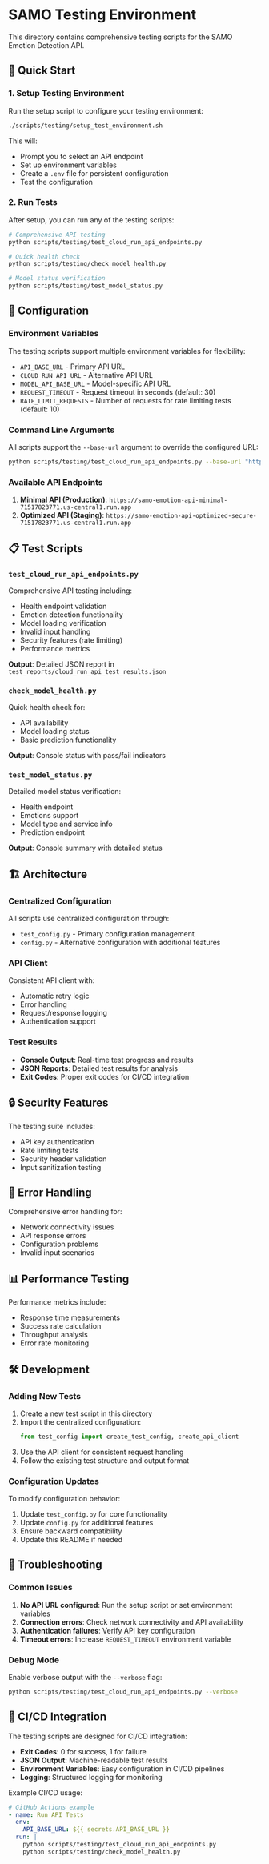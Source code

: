 # SAMO Testing Environment

This directory contains comprehensive testing scripts for the SAMO Emotion Detection API.

## 🚀 Quick Start

### 1. Setup Testing Environment

Run the setup script to configure your testing environment:

```bash
./scripts/testing/setup_test_environment.sh
```

This will:
- Prompt you to select an API endpoint
- Set up environment variables
- Create a `.env` file for persistent configuration
- Test the configuration

### 2. Run Tests

After setup, you can run any of the testing scripts:

```bash
# Comprehensive API testing
python scripts/testing/test_cloud_run_api_endpoints.py

# Quick health check
python scripts/testing/check_model_health.py

# Model status verification
python scripts/testing/test_model_status.py
```

## 🔧 Configuration

### Environment Variables

The testing scripts support multiple environment variables for flexibility:

- `API_BASE_URL` - Primary API URL
- `CLOUD_RUN_API_URL` - Alternative API URL
- `MODEL_API_BASE_URL` - Model-specific API URL
- `REQUEST_TIMEOUT` - Request timeout in seconds (default: 30)
- `RATE_LIMIT_REQUESTS` - Number of requests for rate limiting tests (default: 10)

### Command Line Arguments

All scripts support the `--base-url` argument to override the configured URL:

```bash
python scripts/testing/test_cloud_run_api_endpoints.py --base-url "https://your-custom-api.com"
```

### Available API Endpoints

1. **Minimal API (Production)**: `https://samo-emotion-api-minimal-71517823771.us-central1.run.app`
2. **Optimized API (Staging)**: `https://samo-emotion-api-optimized-secure-71517823771.us-central1.run.app`

## 📋 Test Scripts

### `test_cloud_run_api_endpoints.py`

Comprehensive API testing including:
- Health endpoint validation
- Emotion detection functionality
- Model loading verification
- Invalid input handling
- Security features (rate limiting)
- Performance metrics

**Output**: Detailed JSON report in `test_reports/cloud_run_api_test_results.json`

### `check_model_health.py`

Quick health check for:
- API availability
- Model loading status
- Basic prediction functionality

**Output**: Console status with pass/fail indicators

### `test_model_status.py`

Detailed model status verification:
- Health endpoint
- Emotions support
- Model type and service info
- Prediction endpoint

**Output**: Console summary with detailed status

## 🏗️ Architecture

### Centralized Configuration

All scripts use centralized configuration through:
- `test_config.py` - Primary configuration management
- `config.py` - Alternative configuration with additional features

### API Client

Consistent API client with:
- Automatic retry logic
- Error handling
- Request/response logging
- Authentication support

### Test Results

- **Console Output**: Real-time test progress and results
- **JSON Reports**: Detailed test results for analysis
- **Exit Codes**: Proper exit codes for CI/CD integration

## 🔒 Security Features

The testing suite includes:
- API key authentication
- Rate limiting tests
- Security header validation
- Input sanitization testing

## 🚨 Error Handling

Comprehensive error handling for:
- Network connectivity issues
- API response errors
- Configuration problems
- Invalid input scenarios

## 📊 Performance Testing

Performance metrics include:
- Response time measurements
- Success rate calculation
- Throughput analysis
- Error rate monitoring

## 🛠️ Development

### Adding New Tests

1. Create a new test script in this directory
2. Import the centralized configuration:
   ```python
   from test_config import create_test_config, create_api_client
   ```
3. Use the API client for consistent request handling
4. Follow the existing test structure and output format

### Configuration Updates

To modify configuration behavior:
1. Update `test_config.py` for core functionality
2. Update `config.py` for additional features
3. Ensure backward compatibility
4. Update this README if needed

## 📝 Troubleshooting

### Common Issues

1. **No API URL configured**: Run the setup script or set environment variables
2. **Connection errors**: Check network connectivity and API availability
3. **Authentication failures**: Verify API key configuration
4. **Timeout errors**: Increase `REQUEST_TIMEOUT` environment variable

### Debug Mode

Enable verbose output with the `--verbose` flag:

```bash
python scripts/testing/test_cloud_run_api_endpoints.py --verbose
```

## 🔄 CI/CD Integration

The testing scripts are designed for CI/CD integration:

- **Exit Codes**: 0 for success, 1 for failure
- **JSON Output**: Machine-readable test results
- **Environment Variables**: Easy configuration in CI/CD pipelines
- **Logging**: Structured logging for monitoring

Example CI/CD usage:

```yaml
# GitHub Actions example
- name: Run API Tests
  env:
    API_BASE_URL: ${{ secrets.API_BASE_URL }}
  run: |
    python scripts/testing/test_cloud_run_api_endpoints.py
    python scripts/testing/check_model_health.py
``` 